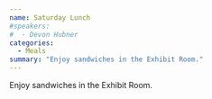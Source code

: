 ```yaml
---
name: Saturday Lunch
#speakers:
#  - Devon Hubner
categories:
  - Meals
summary: "Enjoy sandwiches in the Exhibit Room."
---
```


Enjoy sandwiches in the Exhibit Room.
